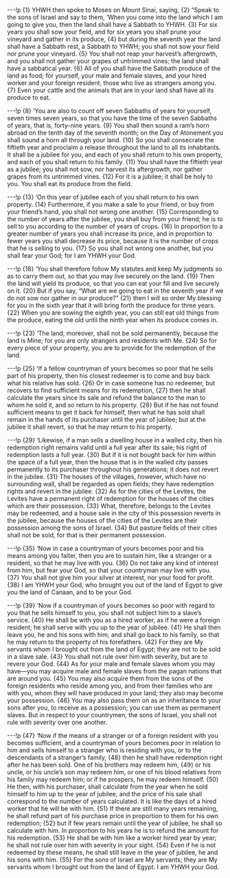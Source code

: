 ---!p
{1} YHWH then spoke to Moses on Mount Sinai, saying, {2} “Speak to the sons of Israel and say to them, ‘When you come into the land which I am going to give you, then the land shall have a Sabbath to YHWH. {3} For six years you shall sow your field, and for six years you shall prune your vineyard and gather in its produce, {4} but during the seventh year the land shall have a Sabbath rest, a Sabbath to YHWH; you shall not sow your field nor prune your vineyard. {5} You shall not reap your harvest’s aftergrowth, and you shall not gather your grapes of untrimmed vines; the land shall have a sabbatical year. {6} All of you shall have the Sabbath produce of the land as food; for yourself, your male and female slaves, and your hired worker and your foreign resident, those who live as strangers among you. {7} Even your cattle and the animals that are in your land shall have all its produce to eat.

---!p
{8} ‘You are also to count off seven Sabbaths of years for yourself, seven times seven years, so that you have the time of the seven Sabbaths of years, that is, forty-nine years. {9} You shall then sound a ram’s horn abroad on the tenth day of the seventh month; on the Day of Atonement you shall sound a horn all through your land. {10} So you shall consecrate the fiftieth year and proclaim a release throughout the land to all its inhabitants. It shall be a jubilee for you, and each of you shall return to his own property, and each of you shall return to his family. {11} You shall have the fiftieth year as a jubilee; you shall not sow, nor harvest its aftergrowth, nor gather grapes from its untrimmed vines. {12} For it is a jubilee; it shall be holy to you. You shall eat its produce from the field.

---!p
{13} ‘On this year of jubilee each of you shall return to his own property. {14} Furthermore, if you make a sale to your friend, or buy from your friend’s hand, you shall not wrong one another. {15} Corresponding to the number of years after the jubilee, you shall buy from your friend; he is to sell to you according to the number of years of crops. {16} In proportion to a greater number of years you shall increase its price, and in proportion to fewer years you shall decrease its price, because it is the number of crops that he is selling to you. {17} So you shall not wrong one another, but you shall fear your God; for I am YHWH your God.

---!p
{18} ‘You shall therefore follow My statutes and keep My judgments so as to carry them out, so that you may live securely on the land. {19} Then the land will yield its produce, so that you can eat your fill and live securely on it. {20} But if you say, “What are we going to eat in the seventh year if we do not sow nor gather in our produce?” {21} then I will so order My blessing for you in the sixth year that it will bring forth the produce for three years. {22} When you are sowing the eighth year, you can still eat old things from the produce, eating the old until the ninth year when its produce comes in.

---!p
{23} ‘The land, moreover, shall not be sold permanently, because the land is Mine; for you are only strangers and residents with Me. {24} So for every piece of your property, you are to provide for the redemption of the land.

---!p
{25} ‘If a fellow countryman of yours becomes so poor that he sells part of his property, then his closest redeemer is to come and buy back what his relative has sold. {26} Or in case someone has no redeemer, but recovers to find sufficient means for its redemption, {27} then he shall calculate the years since its sale and refund the balance to the man to whom he sold it, and so return to his property. {28} But if he has not found sufficient means to get it back for himself, then what he has sold shall remain in the hands of its purchaser until the year of jubilee; but at the jubilee it shall revert, so that he may return to his property.

---!p
{29} ‘Likewise, if a man sells a dwelling house in a walled city, then his redemption right remains valid until a full year after its sale; his right of redemption lasts a full year. {30} But if it is not bought back for him within the space of a full year, then the house that is in the walled city passes permanently to its purchaser throughout his generations; it does not revert in the jubilee. {31} The houses of the villages, however, which have no surrounding wall, shall be regarded as open fields; they have redemption rights and revert in the jubilee. {32} As for the cities of the Levites, the Levites have a permanent right of redemption for the houses of the cities which are their possession. {33} What, therefore, belongs to the Levites may be redeemed, and a house sale in the city of this possession reverts in the jubilee, because the houses of the cities of the Levites are their possession among the sons of Israel. {34} But pasture fields of their cities shall not be sold, for that is their permanent possession.

---!p
{35} ‘Now in case a countryman of yours becomes poor and his means among you falter, then you are to sustain him, like a stranger or a resident, so that he may live with you. {36} Do not take any kind of interest from him, but fear your God, so that your countryman may live with you. {37} You shall not give him your silver at interest, nor your food for profit. {38} I am YHWH your God, who brought you out of the land of Egypt to give you the land of Canaan, and to be your God.

---!p
{39} ‘Now if a countryman of yours becomes so poor with regard to you that he sells himself to you, you shall not subject him to a slave’s service. {40} He shall be with you as a hired worker, as if he were a foreign resident; he shall serve with you up to the year of jubilee. {41} He shall then leave you, he and his sons with him, and shall go back to his family, so that he may return to the property of his forefathers. {42} For they are My servants whom I brought out from the land of Egypt; they are not to be sold in a slave sale. {43} You shall not rule over him with severity, but are to revere your God. {44} As for your male and female slaves whom you may have—you may acquire male and female slaves from the pagan nations that are around you. {45} You may also acquire them from the sons of the foreign residents who reside among you, and from their families who are with you, whom they will have produced in your land; they also may become your possession. {46} You may also pass them on as an inheritance to your sons after you, to receive as a possession; you can use them as permanent slaves. But in respect to your countrymen, the sons of Israel, you shall not rule with severity over one another.

---!p
{47} ‘Now if the means of a stranger or of a foreign resident with you becomes sufficient, and a countryman of yours becomes poor in relation to him and sells himself to a stranger who is residing with you, or to the descendants of a stranger’s family, {48} then he shall have redemption right after he has been sold. One of his brothers may redeem him, {49} or his uncle, or his uncle’s son may redeem him, or one of his blood relatives from his family may redeem him; or if he prospers, he may redeem himself. {50} He then, with his purchaser, shall calculate from the year when he sold himself to him up to the year of jubilee; and the price of his sale shall correspond to the number of years calculated. It is like the days of a hired worker that he will be with him. {51} If there are still many years remaining, he shall refund part of his purchase price in proportion to them for his own redemption; {52} but if few years remain until the year of jubilee, he shall so calculate with him. In proportion to his years he is to refund the amount for his redemption. {53} He shall be with him like a worker hired year by year; he shall not rule over him with severity in your sight. {54} Even if he is not redeemed by these means, he shall still leave in the year of jubilee, he and his sons with him. {55} For the sons of Israel are My servants; they are My servants whom I brought out from the land of Egypt. I am YHWH your God.